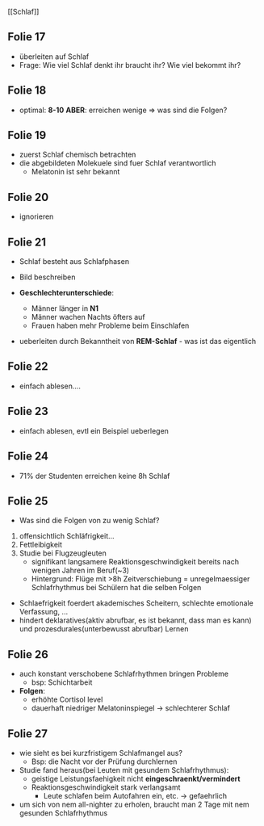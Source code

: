 [[Schlaf]]
## Folie 17
- überleiten auf Schlaf
- Frage: Wie viel Schlaf denkt ihr braucht ihr? Wie viel bekommt ihr?
## Folie 18
- optimal: **8-10**
	**ABER**: erreichen wenige
=> was sind die Folgen?

## Folie 19
- zuerst Schlaf chemisch betrachten
- die abgebildeten Molekuele sind fuer Schlaf verantwortlich
	- Melatonin ist sehr bekannt
## Folie 20
- ignorieren

## Folie 21
- Schlaf besteht aus Schlafphasen
- Bild beschreiben
- **Geschlechterunterschiede**:
	- Männer länger in **N1**
	- Männer wachen Nachts öfters auf
	- Frauen haben mehr Probleme beim Einschlafen

- ueberleiten durch Bekanntheit von **REM-Schlaf** - was ist das eigentlich

## Folie 22
- einfach ablesen....

## Folie 23
- einfach ablesen, evtl ein Beispiel ueberlegen

## Folie 24
- 71% der Studenten erreichen keine 8h Schlaf

## Folie 25
- Was sind die Folgen von zu wenig Schlaf?
1. offensichtlich Schläfrigkeit...
2. Fettleibigkeit
3. Studie bei Flugzeugleuten
	- signifikant langsamere Reaktionsgeschwindigkeit bereits nach wenigen Jahren im Beruf(~3)
	- Hintergrund: Flüge mit >8h Zeitverschiebung
= unregelmaessiger Schlafrhythmus bei Schülern hat die selben Folgen 
- Schlaefrigkeit foerdert akademisches Scheitern, schlechte emotionale Verfassung, ...
- hindert deklaratives(aktiv abrufbar, es ist bekannt, dass man es kann) und prozesdurales(unterbewusst abrufbar) Lernen
## Folie 26
- auch konstant verschobene Schlafrhythmen bringen Probleme
	- bsp: Schichtarbeit
- **Folgen**:
	- erhöhte Cortisol level
	- dauerhaft niedriger Melatoninspiegel -> schlechterer Schlaf
## Folie 27
- wie sieht es bei kurzfristigem Schlafmangel aus?
	- Bsp: die Nacht vor der Prüfung durchlernen
- Studie fand heraus(bei Leuten mit gesundem Schlafrhythmus):
	- geistige Leistungsfaehigkeit nicht **eingeschraenkt/vermindert**
	- Reaktionsgeschwindigkeit stark verlangsamt
		- Leute schlafen beim Autofahren ein, etc. -> gefaehrlich
- um sich von nem all-nighter zu erholen, braucht man 2 Tage mit nem gesunden Schlafrhythmus
